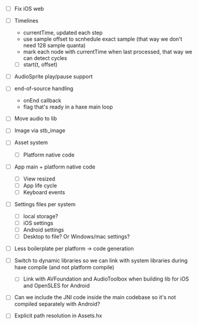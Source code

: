 - [ ] Fix iOS web
- [ ] Timelines
    - currentTime, updated each step
    - use sample offset to scnhedule exact sample (that way we don't need 128 sample quanta)
    - mark each node with currentTime when last processed, that way we can detect cycles
    - [ ] start(t, offset)
- [ ] AudioSprite play/pause support
- [ ] end-of-source handling
    - onEnd callback
    - flag that's ready in a haxe main loop
- [ ] Move audio to lib

- [ ] Image via stb_image
- [ ] Asset system
    - [ ] Platform native code
- [ ] App main + platform native code
    - [ ] View resized
    - [ ] App life cycle
    - [ ] Keyboard events
- [ ] Settings files per system
    - [ ] local storage?
    - [ ] iOS settings
    - [ ] Android settings
    - [ ] Desktop to file? Or Windows/mac settings?
- [ ] Less boilerplate per platform -> code generation

- [ ] Switch to dynamic libraries so we can link with system libraries during haxe compile (and not platform compile)
    - [ ] Link with AVFoundation and AudioToolbox when building lib for iOS and OpenSLES for Android
- [ ] Can we include the JNI code inside the main codebase so it's not compiled separately with Android?
- [ ] Explicit path resolution in Assets.hx